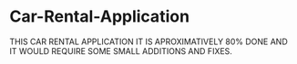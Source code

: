 # Car-Rental-Application

THIS CAR RENTAL APPLICATION IT IS APROXIMATIVELY 80% DONE AND IT WOULD REQUIRE SOME SMALL ADDITIONS AND FIXES.
